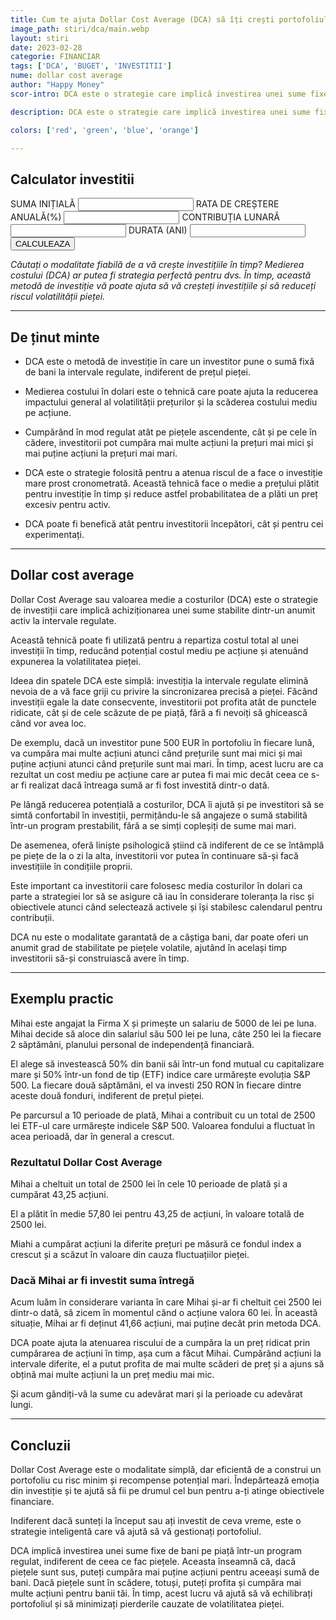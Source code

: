 ```yaml
---
title: Cum te ajuta Dollar Cost Average (DCA) să îți crești portofoliul 
image_path: stiri/dca/main.webp
layout: stiri
date: 2023-02-28
categorie: FINANCIAR
tags: ['DCA', 'BUGET', 'INVESTITII']
nume: dollar cost average
author: "Happy Money"
scor-intro: DCA este o strategie care implică investirea unei sume fixe de bani într-un activ sau într-un grup de active la intervale regulate, indiferent de condițiile actuale de piață.

description: DCA este o strategie care implică investirea unei sume fixe de bani într-un activ sau într-un grup de active la intervale regulate, indiferent de condițiile actuale de piață.

colors: ['red', 'green', 'blue', 'orange']

---
```


<div class="rowinv">
<div class="formDiv panel">
<h2>Calculator investitii</h2>
<form class="forminv">
  <label for="startingBal">SUMA INIȚIALĂ</label>
  <input type="number" class="form-control" id="startingBal"/>
  <label for="expectedReturn"> RATA DE CREȘTERE ANUALĂ(%)</label>
  <input type="number" class="form-control" id="expectedReturn"/>
  <label for="monthlyDep">CONTRIBUȚIA LUNARĂ</label>
  <input type="number" class="form-control" id="monthlyDep"/>
  <label for="duration">DURATA (ANI)</label>
  <input type="number" class="form-control" id="duration"/>
	<div class="row">
	<div class="col-12 col-lg-6" style="display: flex; align-content: center; flex-wrap: wrap;">
  <button type="submit" class="btn btn-primary" id="submitinv">CALCULEAZA</button>
	</div>
	<div class="col-12 col-lg-6">
		<label id="finalValue"></label>
	</div>
	</div>
</form>
</div>
</div>


_Căutați o modalitate fiabilă de a vă crește investițiile în timp? Medierea costului (DCA) ar putea fi strategia perfectă pentru dvs. În timp, această metodă de investiție vă poate ajuta să vă creșteți investițiile și să reduceți riscul volatilității pieței._

---

## De ținut minte

- DCA este o metodă de investiție în care un investitor pune o sumă fixă de bani la intervale regulate, indiferent de prețul pieței.

- Medierea costului în dolari este o tehnică care poate ajuta la reducerea impactului general al volatilității prețurilor și la scăderea costului mediu pe acțiune.

- Cumpărând în mod regulat atât pe piețele ascendente, cât și pe cele în cădere, investitorii pot cumpăra mai multe acțiuni la prețuri mai mici și mai puține acțiuni la prețuri mai mari.

- DCA este o strategie folosită pentru a atenua riscul de a face o investiție mare prost cronometrată. Această tehnică face o medie a prețului plătit pentru investiție în timp și reduce astfel probabilitatea de a plăti un preț excesiv pentru activ.

- DCA poate fi benefică atât pentru investitorii începători, cât și pentru cei experimentați.

---

## Dollar cost average

<span class="drop-caps">D</span>ollar Cost Average sau valoarea medie a costurilor (DCA) este o strategie de investiții care implică achiziționarea unei sume stabilite dintr-un anumit activ la intervale regulate. 

Această tehnică poate fi utilizată pentru a repartiza costul total al unei investiții în timp, reducând potențial costul mediu pe acțiune și atenuând expunerea la volatilitatea pieței.

Ideea din spatele DCA este simplă: investiția la intervale regulate elimină nevoia de a vă face griji cu privire la sincronizarea precisă a pieței. Făcând investiții egale la date consecvente, investitorii pot profita atât de punctele ridicate, cât și de cele scăzute de pe piață, fără a fi nevoiți să ghicească când vor avea loc. 

De exemplu, dacă un investitor pune 500 EUR în portofoliu în fiecare lună, va cumpăra mai multe acțiuni atunci când prețurile sunt mai mici și mai puține acțiuni atunci când prețurile sunt mai mari. În timp, acest lucru are ca rezultat un cost mediu pe acțiune care ar putea fi mai mic decât ceea ce s-ar fi realizat dacă întreaga sumă ar fi fost investită dintr-o dată.

Pe lângă reducerea potențială a costurilor, DCA îi ajută și pe investitori să se simtă confortabil în investiții, permițându-le să angajeze o sumă stabilită într-un program prestabilit, fără a se simți copleșiți de sume mai mari. 

De asemenea, oferă liniște psihologică știind că indiferent de ce se întâmplă pe piețe de la o zi la alta, investitorii vor putea în continuare să-și facă investițiile în condițiile proprii.

Este important ca investitorii care folosesc media costurilor în dolari ca parte a strategiei lor să se asigure că iau în considerare toleranța la risc și obiectivele atunci când selectează activele și își stabilesc calendarul pentru contribuții. 

DCA nu este o modalitate garantată de a câștiga bani, dar poate oferi un anumit grad de stabilitate pe piețele volatile, ajutând în același timp investitorii să-și construiască avere în timp.


---
## Exemplu practic

Mihai este angajat la Firma X și primește un salariu de 5000 de lei pe luna. Mihai decide să aloce din salariul său 500 lei pe luna, câte 250 lei la fiecare 2 săptămâni, planului personal de independență financiară.

El alege să investească 50% din banii săi într-un fond mutual cu capitalizare mare și 50% într-un fond de tip (ETF) indice care urmărește evoluția S&P 500. La fiecare două săptămâni, el va investi 250 RON în fiecare dintre aceste două fonduri, indiferent de prețul pieței.

Pe parcursul a 10 perioade de plată, Mihai a contribuit cu un total de 2500 lei ETF-ul care urmărește indicele S&P 500. Valoarea fondului a fluctuat în acea perioadă, dar în general a crescut.

### Rezultatul Dollar Cost Average

Mihai a cheltuit un total de 2500 lei în cele 10 perioade de plată și a cumpărat 43,25 acțiuni.

El a plătit în medie 57,80 lei pentru 43,25 de acțiuni, în valoare totală de 2500 lei.

Miahi a cumpărat acțiuni la diferite prețuri pe măsură ce fondul index a crescut și a scăzut în valoare din cauza fluctuațiilor pieței.

### Dacă Mihai ar fi investit suma întregă

Acum luăm în considerare varianta în care Mihai și-ar fi cheltuit cei 2500 lei dintr-o dată, să zicem în momentul când o acțiune valora 60 lei. În această situație, Mihai ar fi deținut 41,66 acțiuni, mai puține decât prin metoda DCA. 

DCA poate ajuta la atenuarea riscului de a cumpăra la un preț ridicat prin cumpărarea de acțiuni în timp, așa cum a făcut Mihai. Cumpărând acțiuni la intervale diferite, el a putut profita de mai multe scăderi de preț și a ajuns să obțină mai multe acțiuni la un preț mediu mai mic.

Și acum gândiți-vă la sume cu adevărat mari și la perioade cu adevărat lungi.

---
## Concluzii

<span class="drop-caps">D</span>ollar Cost Average este o modalitate simplă, dar eficientă de a construi un portofoliu cu risc minim și recompense potențial mari. Îndepărtează emoția din investiție și te ajută să fii pe drumul cel bun pentru a-ți atinge obiectivele financiare. 

Indiferent dacă sunteți la început sau ați investit de ceva vreme, este o strategie inteligentă care vă ajută să vă gestionați portofoliul.

DCA implică investirea unei sume fixe de bani pe piață într-un program regulat, indiferent de ceea ce fac piețele. Aceasta înseamnă că, dacă piețele sunt sus, puteți cumpăra mai puține acțiuni pentru aceeași sumă de bani. Dacă piețele sunt în scădere, totuși, puteți profita și cumpăra mai multe acțiuni pentru banii tăi. În timp, acest lucru vă ajută să vă echilibrați portofoliul și să minimizați pierderile cauzate de volatilitatea pieței.